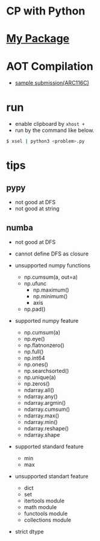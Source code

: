 # CP with Python 


# [My Package](https://github.com/kagemeka/py)


# AOT Compilation
- [sample submission(ARC116C)](https://atcoder.jp/contests/arc116/submissions/24436702)


# run
- enable clipboard by `xhost +`
- run by the command like below.
```sh
$ xsel | python3 <problem>.py
```



# tips


## pypy
- not good at DFS
- not good at string


## numba
- not good at DFS 
- cannot define DFS as closure 
- unsupported numpy functions
  - np.cumsum(a, out=a)
  - np.ufunc
    - np.maximum()
    - np.minimum()
    - axis
  - np.pad()


- supported numpy feature 
  - np.cumsum(a)
  - np.eye()
  - np.flatnonzero()
  - np.full()
  - np.int64
  - np.ones()
  - np.searchsorted()
  - np.unique(a)
  - np.zeros()
  - ndarray.all()
  - ndarray.any()
  - ndarray.argmin()
  - ndarray.cumsum()
  - ndarray.max()
  - ndarray.min()
  - ndarray.reshape()
  - ndarray.shape


- supported standard feature 
  - min
  - max


- unsupported standart feature
  - dict
  - set
  - itertools module
  - math module 
  - functools module
  - collections module


- strict dtype

